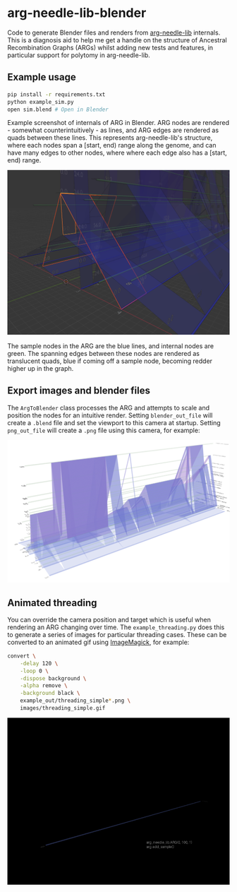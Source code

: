 # arg-needle-lib-blender

Code to generate Blender files and renders from [arg-needle-lib](https://github.com/PalamaraLab/arg-needle-lib) internals. This is a diagnosis aid to help me get a handle on the structure of Ancestral Recombination Graphs (ARGs) whilst adding new tests and features, in particular support for polytomy in arg-needle-lib.

## Example usage

```sh
pip install -r requirements.txt
python example_sim.py
open sim.blend # Open in Blender
```

Example screenshot of internals of ARG in Blender. ARG nodes are rendered - somewhat counterintuitively - as lines, and ARG edges are rendered as quads between these lines. This represents arg-needle-lib's structure, where each nodes span a [start, end) range along the genome, and can have many edges to other nodes, where where each edge also has a [start, end) range.

![screenshot](images/screenshot.png)

The sample nodes in the ARG are the blue lines, and internal nodes are green. The spanning edges between these nodes are rendered as translucent quads, blue if coming off a sample node, becoming redder higher up in the graph.

## Export images and blender files

The `ArgToBlender` class processes the ARG and attempts to scale and position the nodes for an intuitive render. Setting `blender_out_file` will create a `.blend` file and set the viewport to this camera at startup. Setting `png_out_file` will create a `.png` file using this camera, for example:

![screenshot](images/sim_render.png)

## Animated threading

You can override the camera position and target which is useful when rendering an ARG changing over time. The `example_threading.py` does this to generate a series of images for particular threading cases. These can be converted to an animated gif using [ImageMagick](https://github.com/ImageMagick/ImageMagick), for example:

```sh
convert \
    -delay 120 \
    -loop 0 \
    -dispose background \
    -alpha remove \
    -background black \
    example_out/threading_simple*.png \
    images/threading_simple.gif
```

![screenshot](images/animated_threading.gif)
